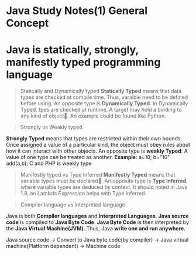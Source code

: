 # Java Study Notes(1) General Concept



# Java is statically, strongly, manifestly typed programming language

> Statically and Dynamically typed
**Statically Typed** means that data types are checked at compile time. Thus, varaible need to be defined before using. An opposite type is **Dynamically Typed**. In Dynamically Typed, tpes are checked at runtime. A target may hold a binding to any kind of object. An example could be found like Python.


> Strongly vs Weakly typed 

**Strongly Typed** means that types are restricted within their own bounds. Once assigned a value of a particular kind, the object must obey rules about how it can interact with other objects. An opposite type is **weakly Typed**: A value of one type can be treated as another. **Example**: a=10; b="10" add(a,b); C and PHP is weekly type

> Manifestly typed vs Type Inferred
**Manifestly Typed** means that variable types must be declared. An opposite type is **Type Inferred**, where variable types are deduced by context. It should noted in Java 1.8, an Lambda Expression helps with Type inferred.

> Compiler language vs interpreted language

Java is both **Compiler languages** and **Interpreted Languages**. **Java source code** is compiled to **Java Byte Code**. **Java Byte Code** is then interpreted by the **Java Virtual Machine(JVM)**. Thus, Java **write one and run anywhere**.

Java source code -> Convert to Java byte code(by compiler) -> Java virtual machine(Platform dependent) -> Machine code


